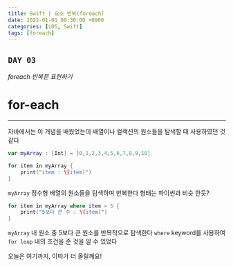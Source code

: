 ```yaml
---
title: Swift | 요소 반복(foreach)
date: 2022-01-01 00:30:00 +0900
categories: [iOS, Swift]
tags: [foreach]
---
```


## `DAY 03`

*foreach 반복문 표현하기*

# for-each
---

자바에서는 이 개념을 배웠었는데 배열이나 컬랙션의 원소들을 탐색할 때 사용하였던 것 같다

```swift
var myArray : [Int] = [0,1,2,3,4,5,6,7,8,9,10]

for item in myArray {
    print("item : \(item)")
}
```

`myArray` 정수형 배열의 원소들을 탐색하며 반복한다
형태는 파이썬과 비슷 한듯?

```swift
for item in myArray where item > 5 {
    print("5보다 큰 수 : \(item)")
}
```

`myArray` 내 원소 중 5보다 큰 원소를 반복적으로 탐색한다
`where` keyword를 사용하여 `for loop` 내의 조건을 준 것을 알 수 있었다

오늘은 여기까지, 이따가 더 올릴께요!